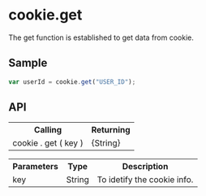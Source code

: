 <H1>cookie.get</H1>

The get function is established to get data from cookie.

<h2>Sample</h2>

```javascript
var userId = cookie.get("USER_ID");
```

<h2>API</h2>

<table>
<tr><th>Calling</th><th>Returning</th></tr>
<tr><td>cookie . get ( key )</td><td>{String}</td></tr>
</table>


<table>
<tr><th>Parameters</th><th>Type</th><th>Description</th></tr>
<tr><td>key</td><td>String</td><td>To idetify the cookie info.</td></tr>
</table>

